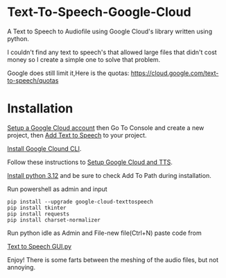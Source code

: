 # Text-To-Speech-Google-Cloud
A Text to Speech to Audiofile using Google Cloud's library written using python. 

I  couldn't find any text to speech's that allowed large files that didn't cost money so I create a simple one to solve that problem. 

Google does still limit it,Here is the quotas: https://cloud.google.com/text-to-speech/quotas

# Installation
[Setup a Google Cloud account](https://console.cloud.google.com/) then Go To Console and create a new project, then [Add Text to Speech](https://console.cloud.google.com/speech/text-to-speech) to your project.

[Install Google Clound CLI](https://cloud.google.com/sdk/docs/install).

Follow these instructions to [Setup Google Cloud and TTS](https://cloud.google.com/text-to-speech/docs/libraries).

[Install python 3.12](https://www.python.org/downloads/release/python-3127/) and be sure to check Add To Path during installation.

Run powershell as admin and input 
```
pip install --upgrade google-cloud-texttospeech
pip install tkinter 
pip install requests
pip install charset-normalizer
```

Run python idle as Admin and File-new file(Ctrl+N) paste code from 

[Text to Speech GUI.py](https://github.com/markpk69/Text-To-Speech-Google-Cloud/blob/496486fe762e9a4879206e6bd29a02c67f7508b5/Text%20to%20Speech%20GUI.py)

Enjoy!
There is some farts between the meshing of the audio files, but not annoying.
